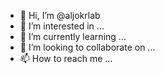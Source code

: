 - 👋 Hi, I’m @aljokrlab
- 👀 I’m interested in ...
- 🌱 I’m currently learning ...
- 💞️ I’m looking to collaborate on ...
- 📫 How to reach me ...

<!---
aljokrlab/aljokrlab is a ✨ special ✨ repository because its `README.md` (this file) appears on your GitHub profile.
You can click the Preview link to take a look at your changes.
--->
